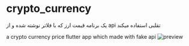 # crypto_currency
یک برنامه قیمت ارز که با فلاتر نوشته شده و از api تقلبی استفاده میکند

a crypto currency price flutter app which made with fake api
![preview](https://github.com/Terminatorking/crypto_currency/assets/107791627/0c8bcaf7-fbb8-4e35-940f-9fc6dba5a78e)
